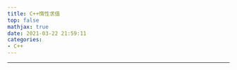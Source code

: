 ```yaml
---
title: C++惰性求值
top: false
mathjax: true
date: 2021-03-22 21:59:11
categories:
- C++
---
```


-----

